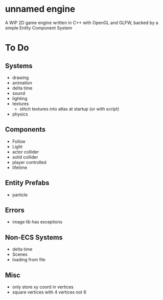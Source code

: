 # unnamed engine
A WIP 2D game engine written in C++ with OpenGL and GLFW, backed by a simple Entity Component System

# To Do 
## Systems
- drawing
- animation
- delta time 
- sound
- lighting
- textures
    - stitch textures into atlas at startup (or with script)
- physics

## Components
- Follow
- Light 
- actor collider
- solid collider
- player controlled
- lifetime

## Entity Prefabs
- particle

## Errors
- image lib has exceptions

## Non-ECS Systems
- delta time 
- Scenes
- loading from file

## Misc
- only store xy coord in vertices
- square vertices with 4 vertices not 6
